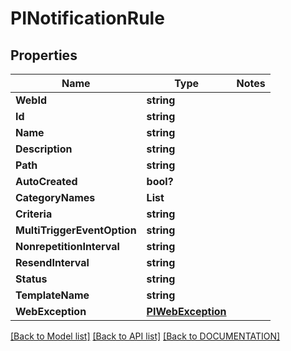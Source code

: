 # PINotificationRule

## Properties
Name | Type | Notes
------------ | ------------- | -------------
**WebId** | **string**
**Id** | **string**
**Name** | **string**
**Description** | **string**
**Path** | **string**
**AutoCreated** | **bool?**
**CategoryNames** | **List<string>**
**Criteria** | **string**
**MultiTriggerEventOption** | **string**
**NonrepetitionInterval** | **string**
**ResendInterval** | **string**
**Status** | **string**
**TemplateName** | **string**
**WebException** | **[**PIWebException**](../Model/PIWebException.md)**

[[Back to Model list]](../../DOCUMENTATION.md#documentation-for-models) [[Back to API list]](../../DOCUMENTATION.md#documentation-for-api-endpoints) [[Back to DOCUMENTATION]](../../DOCUMENTATION.md)
